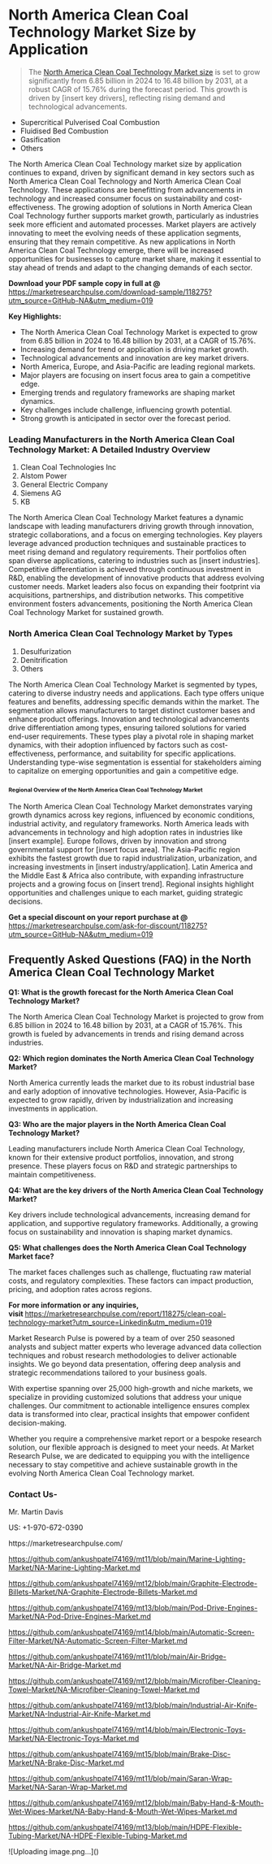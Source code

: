 <h1>North America Clean Coal Technology Market&nbsp;Size by Application</h1><blockquote><p>The <a href="https://marketresearchpulse.com/download-sample/118275?utm_source=GitHub-NA&amp;utm_medium=019">North America Clean Coal Technology Market size</a> is set to grow significantly from 6.85 billion in 2024 to 16.48 billion by 2031, at a robust CAGR of 15.76% during the forecast period. This growth is driven by [insert key drivers], reflecting rising demand and technological advancements.</p></blockquote><ul><li>Supercritical Pulverised Coal Combustion<li> Fluidised Bed Combustion<li> Gasification<li> Others</li></ul><p>The North America Clean Coal Technology market size by application continues to expand, driven by significant demand in key sectors such as North America Clean Coal Technology and North America Clean Coal Technology. These applications are benefitting from advancements in technology and increased consumer focus on sustainability and cost-effectiveness. The growing adoption of solutions in North America Clean Coal Technology further supports market growth, particularly as industries seek more efficient and automated processes. Market players are actively innovating to meet the evolving needs of these application segments, ensuring that they remain competitive. As new applications in North America Clean Coal Technology emerge, there will be increased opportunities for businesses to capture market share, making it essential to stay ahead of trends and adapt to the changing demands of each sector.</p><p><strong>Download your PDF sample copy in full at @ </strong><a href="https://marketresearchpulse.com/download-sample/118275?utm_source=GitHub-NA&amp;utm_medium=019">https://marketresearchpulse.com/download-sample/118275?utm_source=GitHub-NA&amp;utm_medium=019</a></p><p><strong>Key Highlights: </strong></p><ul><li>The North America Clean Coal Technology Market is expected to grow from 6.85 billion in 2024 to 16.48 billion by 2031, at a CAGR of 15.76%.</li><li>Increasing demand for trend or application is driving market growth.</li><li>Technological advancements and innovation are key market drivers.</li><li>North America, Europe, and Asia-Pacific are leading regional markets.</li><li>Major players are focusing on insert focus area to gain a competitive edge.</li><li>Emerging trends and regulatory frameworks are shaping market dynamics.</li><li>Key challenges include challenge, influencing growth potential.</li><li>Strong growth is anticipated in sector over the forecast period.</li></ul><h3>Leading Manufacturers in the North America Clean Coal Technology Market: A Detailed Industry Overview</h3><ol><li>Clean Coal Technologies Inc</li><li>Alstom Power</li><li>General Electric Company</li><li>Siemens AG</li><li>KB</li></ol><div class="flex max-w-full flex-col flex-grow"><div class="min-h-8 text-message flex w-full flex-col items-end gap-2 whitespace-normal break-words [.text-message+&amp;]:mt-5" dir="auto" data-message-author-role="assistant" data-message-id="fd8432e4-4910-450d-b182-61b7bfb0a01f" data-message-model-slug="gpt-4o"><div class="flex w-full flex-col gap-1 empty:hidden first:pt-[3px]"><div class="markdown prose w-full break-words dark:prose-invert light"><p>The North America Clean Coal Technology Market features a dynamic landscape with leading manufacturers driving growth through innovation, strategic collaborations, and a focus on emerging technologies. Key players leverage advanced production techniques and sustainable practices to meet rising demand and regulatory requirements. Their portfolios often span diverse applications, catering to industries such as [insert industries]. Competitive differentiation is achieved through continuous investment in R&amp;D, enabling the development of innovative products that address evolving customer needs. Market leaders also focus on expanding their footprint via acquisitions, partnerships, and distribution networks. This competitive environment fosters advancements, positioning the North America Clean Coal Technology Market for sustained growth.</p></div></div></div></div><h3>North America Clean Coal Technology Market by Types</h3><ol><li>Desulfurization<li> Denitrification<li> Others</li></ol><div class="flex max-w-full flex-col flex-grow"><div class="min-h-8 text-message flex w-full flex-col items-end gap-2 whitespace-normal break-words [.text-message+&amp;]:mt-5" dir="auto" data-message-author-role="assistant" data-message-id="084470be-0bb7-4664-bddf-5156b4f41249" data-message-model-slug="gpt-4o-mini"><div class="flex w-full flex-col gap-1 empty:hidden first:pt-[3px]"><div class="markdown prose w-full break-words dark:prose-invert light"><p>The North America Clean Coal Technology Market is segmented by types, catering to diverse industry needs and applications. Each type offers unique features and benefits, addressing specific demands within the market. The segmentation allows manufacturers to target distinct customer bases and enhance product offerings. Innovation and technological advancements drive differentiation among types, ensuring tailored solutions for varied end-user requirements. These types play a pivotal role in shaping market dynamics, with their adoption influenced by factors such as cost-effectiveness, performance, and suitability for specific applications. Understanding type-wise segmentation is essential for stakeholders aiming to capitalize on emerging opportunities and gain a competitive edge.</p></div></div></div></div><h3><span style="font-size: 11px;">Regional Overview of the North America Clean Coal Technology Market</span></h3><div class="flex max-w-full flex-col flex-grow"><div class="min-h-8 text-message flex w-full flex-col items-end gap-2 whitespace-normal break-words [.text-message+&amp;]:mt-5" dir="auto" data-message-author-role="assistant" data-message-id="e9038762-ce64-4e30-91c9-9bd413514231" data-message-model-slug="gpt-4o-mini"><div class="flex w-full flex-col gap-1 empty:hidden first:pt-[3px]"><div class="markdown prose w-full break-words dark:prose-invert light"><p>The North America Clean Coal Technology Market demonstrates varying growth dynamics across key regions, influenced by economic conditions, industrial activity, and regulatory frameworks. North America leads with advancements in technology and high adoption rates in industries like [insert example]. Europe follows, driven by innovation and strong governmental support for [insert focus area]. The Asia-Pacific region exhibits the fastest growth due to rapid industrialization, urbanization, and increasing investments in [insert industry/application]. Latin America and the Middle East &amp; Africa also contribute, with expanding infrastructure projects and a growing focus on [insert trend]. Regional insights highlight opportunities and challenges unique to each market, guiding strategic decisions.</p></div></div></div></div><p><strong>Get a special discount on your report purchase at @ </strong><a href="https://marketresearchpulse.com/ask-for-discount/118275?utm_source=GitHub-NA&amp;utm_medium=019">https://marketresearchpulse.com/ask-for-discount/118275?utm_source=GitHub-NA&amp;utm_medium=019</a></p><h2>Frequently Asked Questions (FAQ) in the North America Clean Coal Technology Market</h2><p><strong>Q1: What is the growth forecast for the North America Clean Coal Technology Market?</strong></p><p>The North America Clean Coal Technology Market is projected to grow from 6.85 billion in 2024 to 16.48 billion by 2031, at a CAGR of 15.76%. This growth is fueled by advancements in trends and rising demand across industries.</p><p><strong>Q2: Which region dominates the North America Clean Coal Technology Market?</strong></p><p>North America currently leads the market due to its robust industrial base and early adoption of innovative technologies. However, Asia-Pacific is expected to grow rapidly, driven by industrialization and increasing investments in application.</p><p><strong>Q3: Who are the major players in the North America Clean Coal Technology Market?</strong></p><p>Leading manufacturers include North America Clean Coal Technology, known for their extensive product portfolios, innovation, and strong presence. These players focus on R&amp;D and strategic partnerships to maintain competitiveness.</p><p><strong>Q4: What are the key drivers of the North America Clean Coal Technology Market?</strong></p><p>Key drivers include technological advancements, increasing demand for application, and supportive regulatory frameworks. Additionally, a growing focus on sustainability and innovation is shaping market dynamics.</p><p><strong>Q5: What challenges does the North America Clean Coal Technology Market face?</strong></p><p>The market faces challenges such as challenge, fluctuating raw material costs, and regulatory complexities. These factors can impact production, pricing, and adoption rates across regions.</p><p><strong>For more information or any inquiries, visit&nbsp;</strong><a href="https://marketresearchpulse.com/report/118275/clean-coal-technology-market?utm_source=Linkedin&utm_medium=019">https://marketresearchpulse.com/report/118275/clean-coal-technology-market?utm_source=Linkedin&utm_medium=019</a></p><p>Market Research Pulse is powered by a team of over 250 seasoned analysts and subject matter experts who leverage advanced data collection techniques and robust research methodologies to deliver actionable insights. We go beyond data presentation, offering deep analysis and strategic recommendations tailored to your business goals.</p><p>With expertise spanning over 25,000 high-growth and niche markets, we specialize in providing customized solutions that address your unique challenges. Our commitment to actionable intelligence ensures complex data is transformed into clear, practical insights that empower confident decision-making.</p><p>Whether you require a comprehensive market report or a bespoke research solution, our flexible approach is designed to meet your needs. At Market Research Pulse, we are dedicated to equipping you with the intelligence necessary to stay competitive and achieve sustainable growth in the evolving North America Clean Coal Technology market.</p><h3><strong>Contact Us-</strong></h3><p>Mr. Martin Davis</p><p>US: +1-970-672-0390</p><p>https://marketresearchpulse.com/</p><p><a href="https://github.com/ankushpatel74169/mt11/blob/main/Marine-Lighting-Market/NA-Marine-Lighting-Market.md">https://github.com/ankushpatel74169/mt11/blob/main/Marine-Lighting-Market/NA-Marine-Lighting-Market.md</a></p><p><a href="https://github.com/ankushpatel74169/mt12/blob/main/Graphite-Electrode-Billets-Market/NA-Graphite-Electrode-Billets-Market.md">https://github.com/ankushpatel74169/mt12/blob/main/Graphite-Electrode-Billets-Market/NA-Graphite-Electrode-Billets-Market.md</a></p><p><a href="https://github.com/ankushpatel74169/mt13/blob/main/Pod-Drive-Engines-Market/NA-Pod-Drive-Engines-Market.md">https://github.com/ankushpatel74169/mt13/blob/main/Pod-Drive-Engines-Market/NA-Pod-Drive-Engines-Market.md</a></p><p><a href="https://github.com/ankushpatel74169/mt14/blob/main/Automatic-Screen-Filter-Market/NA-Automatic-Screen-Filter-Market.md">https://github.com/ankushpatel74169/mt14/blob/main/Automatic-Screen-Filter-Market/NA-Automatic-Screen-Filter-Market.md</a></p><p><a href="https://github.com/ankushpatel74169/mt11/blob/main/Air-Bridge-Market/NA-Air-Bridge-Market.md">https://github.com/ankushpatel74169/mt11/blob/main/Air-Bridge-Market/NA-Air-Bridge-Market.md</a></p><p><a href="https://github.com/ankushpatel74169/mt12/blob/main/Microfiber-Cleaning-Towel-Market/NA-Microfiber-Cleaning-Towel-Market.md">https://github.com/ankushpatel74169/mt12/blob/main/Microfiber-Cleaning-Towel-Market/NA-Microfiber-Cleaning-Towel-Market.md</a></p><p><a href="https://github.com/ankushpatel74169/mt13/blob/main/Industrial-Air-Knife-Market/NA-Industrial-Air-Knife-Market.md">https://github.com/ankushpatel74169/mt13/blob/main/Industrial-Air-Knife-Market/NA-Industrial-Air-Knife-Market.md</a></p><p><a href="https://github.com/ankushpatel74169/mt14/blob/main/Electronic-Toys-Market/NA-Electronic-Toys-Market.md">https://github.com/ankushpatel74169/mt14/blob/main/Electronic-Toys-Market/NA-Electronic-Toys-Market.md</a></p><p><a href="https://github.com/ankushpatel74169/mt15/blob/main/Brake-Disc-Market/NA-Brake-Disc-Market.md">https://github.com/ankushpatel74169/mt15/blob/main/Brake-Disc-Market/NA-Brake-Disc-Market.md</a></p><p><a href="https://github.com/ankushpatel74169/mt11/blob/main/Saran-Wrap-Market/NA-Saran-Wrap-Market.md">https://github.com/ankushpatel74169/mt11/blob/main/Saran-Wrap-Market/NA-Saran-Wrap-Market.md</a></p><p><a href="https://github.com/ankushpatel74169/mt12/blob/main/Baby-Hand-&-Mouth-Wet-Wipes-Market/NA-Baby-Hand-&-Mouth-Wet-Wipes-Market.md">https://github.com/ankushpatel74169/mt12/blob/main/Baby-Hand-&-Mouth-Wet-Wipes-Market/NA-Baby-Hand-&-Mouth-Wet-Wipes-Market.md</a></p><p><a href="https://github.com/ankushpatel74169/mt13/blob/main/HDPE-Flexible-Tubing-Market/NA-HDPE-Flexible-Tubing-Market.md">https://github.com/ankushpatel74169/mt13/blob/main/HDPE-Flexible-Tubing-Market/NA-HDPE-Flexible-Tubing-Market.md</a></p>
![Uploading image.png…]()
